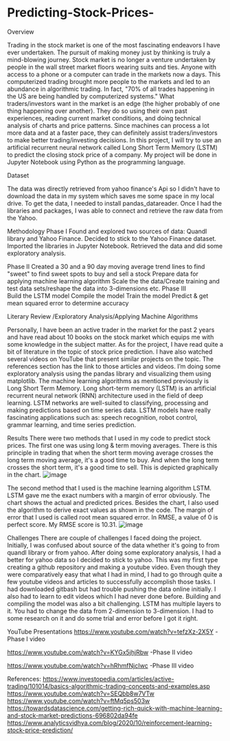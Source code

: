 # Predicting-Stock-Prices-
Overview

Trading in the stock market is one of the most fascinating endeavors I have ever undertaken. The pursuit of making money just by thinking is truly a mind-blowing journey. Stock market is no longer a venture undertaken by people in the wall street market floors wearing suits and ties. Anyone with access to a phone or a computer can trade in the markets now a days. This computerized trading brought more people to the markets and led to an abundance in algorithmic trading. In fact, "70% of all trades happening in the US are being handled by computerized systems."
What traders/investors want in the market is an edge (the higher probably of one thing happening over another). They do so using their own past experiences, reading current market conditions, and doing technical analysis of charts and price patterns. Since machines can process a lot more data and at a faster pace, they can definitely assist traders/investors to make better trading/investing decisions.
In this project, I will try to use an artificial recurrent neural network called Long Short Term Memory (LSTM) to predict the closing stock price of a company. My project will be done in Jupyter Notebook using Python as the programming language.
 
Dataset

The data was directly retrieved from yahoo finance's Api so I didn't have to download the data in my system which saves me some space in my local drive. To get the data, I needed to install pandas_datareader. Once I had the libraries and packages, I was able to connect and retrieve the raw data from the Yahoo. 

Methodology
Phase I 
Found and explored two sources of data: Quandl library and Yahoo Finance. Decided to stick to the Yahoo Finance dataset. 
Imported the libraries in Jupyter Notebook.
Retrieved the data and did some exploratory analysis. 
 
Phase II
Created a 30 and a 90 day moving average trend lines to find "sweet" to find sweet spots to buy and sell a stock
Prepare data for applying machine learning algorithm
Scale the the data/Create training and test data sets/reshape the data into 3-dimensions etc. 
Phase III  
 Build the LSTM model 
Compile the model 
Train the model 
Predict & get mean squared error to determine accuracy 

 
Literary Review /Exploratory Analysis/Applying Machine Algorithms

Personally, I have been an active trader in the market for the past 2 years and have read about 10 books on the stock market which equips me with some knowledge in the subject matter. As for the project, I have read quite a bit of literature in the topic of stock price prediction. I have also watched several videos on YouTube that present similar projects on the topic. The references section has the link to those articles and videos.
I’m doing some exploratory analysis using the pandas library and visualizing them using matplotlib. The machine learning algorithms as mentioned previously is Long Short Term Memory. Long short-term memory (LSTM) is an artificial recurrent neural network (RNN) architecture used in the field of deep learning. LSTM networks are well-suited to classifying, processing and making predictions based on time series data. LSTM models have really fascinating applications such as: speech recognition, robot control, grammar learning, and time series prediction. 

Results
There were two methods that I used in my code to predict stock prices. The first one was using long & term moving averages. There is this principle in trading that when the short term moving average crosses the long term moving average, it's a good time to buy. And when the long term crosses the short term, it's a good time to sell. This is depicted graphically in the chart. 
![image](https://user-images.githubusercontent.com/80177805/118150394-7f9d6600-b3e0-11eb-96bd-ffc4561de834.png)

The second method that I used is the machine learning algorithm LSTM. LSTM gave me the exact numbers with a margin of error obviously. The chart shows the actual and predicted prices. Besides the chart, I also used the algorithm to derive exact values as shown in the code. The margin of error that I used is called root mean squared error. In RMSE, a value of 0 is perfect score. My RMSE score is 10.31. 
![image](https://user-images.githubusercontent.com/80177805/118150487-9b087100-b3e0-11eb-8fd5-d5144831dbac.png)

Challenges 
There are couple of challenges I faced doing the project. Initially, I was confused about source of the data whether it's going to from quandl library or from yahoo. After doing some exploratory analysis, I had a better for yahoo data so I decided to stick to yahoo. 
This was my first type creating a github repository and making a youtube video. Even though they were comparatively easy that what I had in mind, I had to go through quite a few youtube videos and articles to successfully accomplish those tasks. I had downloaded gitbash but had trouble pushing the data online initially. I also had to learn to edit videos which I had never done before. 
Building and compiling the model was also a bit challenging. LSTM has multiple layers to it. You had to change the data from 2-dimension to 3-dimension. I had to some research on it and do some trial and error before I got it right. 



YouTube Presentations
https://www.youtube.com/watch?v=tefzXz-2X5Y -Phase I video 

https://www.youtube.com/watch?v=KYGx5jhjRbw -Phase II video 

https://www.youtube.com/watch?v=hRhmfNjcIwc -Phase III video 

 
References:
https://www.investopedia.com/articles/active-trading/101014/basics-algorithmic-trading-concepts-and-examples.asp
https://www.youtube.com/watch?v=SEQbb8w7VTw
https://www.youtube.com/watch?v=ftMq5ps503w
https://towardsdatascience.com/getting-rich-quick-with-machine-learning-and-stock-market-predictions-696802da94fe
https://www.analyticsvidhya.com/blog/2020/10/reinforcement-learning-stock-price-prediction/
 
